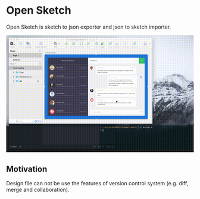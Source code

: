 # Open Sketch

Open Sketch is sketch to json exporter and json to sketch importer.

![Intro](doc/images/intro.gif)

## Motivation

Design file can not be use the features of version control system (e.g. diff, merge and collaboration).


